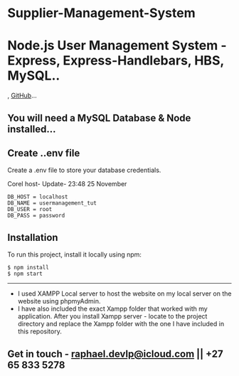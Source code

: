 ﻿# Supplier-Management-System
# Node.js User Management System - Express, Express-Handlebars, HBS, MySQL..




,
[GitHub](https://github.com/Raphael-devlpr)...



##  You will need a MySQL Database & Node installed...




## Create ..env file
Create a .env file to store your database credentials.



 Corel host- Update- 23:48 25 November 
```
DB_HOST = localhost
DB_NAME = usermanagement_tut
DB_USER = root
DB_PASS = password
```

## Installation
To run this project, install it locally using npm:

```
$ npm install
$ npm start
```
---------------------------------------------------------------------------------------
* I used XAMPP Local server to host the website on my local server on the website using phpmyAdmin. 
* I have also included the exact Xampp folder that worked with my application. After you install Xampp server - locate to the project directory and replace the Xampp folder with the one I have included in this repository. 

## Get in touch - raphael.devlp@icloud.com || +27 65 833 5278


